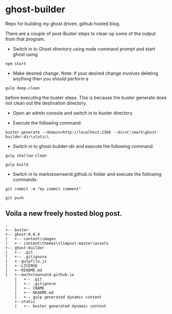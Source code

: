 # ghost-builder
Repo for building my ghost driven, github hosted blog.

There are a couple of post-Buster steps to clean up some of the output from that program.

* Switch in to Ghost directory using node command prompt and start ghost using 

```
npm start
```

* Make desired change.  Note: if your desired change involves deleting anything then you should perform a
```
gulp deep-clean
```
before executing the buster steps.  This is because the buster generate does not clean out the destination directory.

* Open an admin console and switch in to buster directory

* Execute the following command:

```
buster generate --domain=http://localhost:2368 --dir=C:\mark\ghost-builder-dir\static\
```

* Switch in to ghost-builder-dir and execute the following command: 
```
gulp shallow-clean
```
```
gulp build
```
* Switch in to markstownsend.github.io folder and execute the following commands:
```
git commit -m "my commit comment"
``` 
```
git push
```

Voila a new freely hosted blog post.
---

[^1]: [Using GitHub Pages with Ghost and Buster on Windows (part 1)](http://leftofnull.com/2014/02/07/using-github-pages-with-ghost-and-buster-on-windows-part-1/index.html)

[^2]: [Using GitHub Pages with Ghost and Buster on Windows (part 2)](http://leftofnull.com/2014/02/24/using-github-pages-with-ghost-and-buster-on-windows-part-2/)

[^3]: This is not a perfect process so it's worth keeping an eye out for odd errors that appear.  Look at the gulp.replace tasks for examples that have occurred.

[^4]: This is the expected folder structure for this to work without changes:

```
.
+-- buster
+-- ghost-0.6.4
|   +-- content\images
|   +-- content\themes\slimpost-master\assets
+-- ghost-builder
|   +-- .git
|   +-- .gitignore
|   +--gulpfile.js
|   +--LICENSE
|   +--README.md
|   +--markstownsend.github.io
    |   +-- .git
    |   +-- .gitignore
    |   +-- CNAME
    |   +-- README.md
    |   +-- gulp generated dynamic content
    +--static
    |   +-- buster generated dynamic content
```